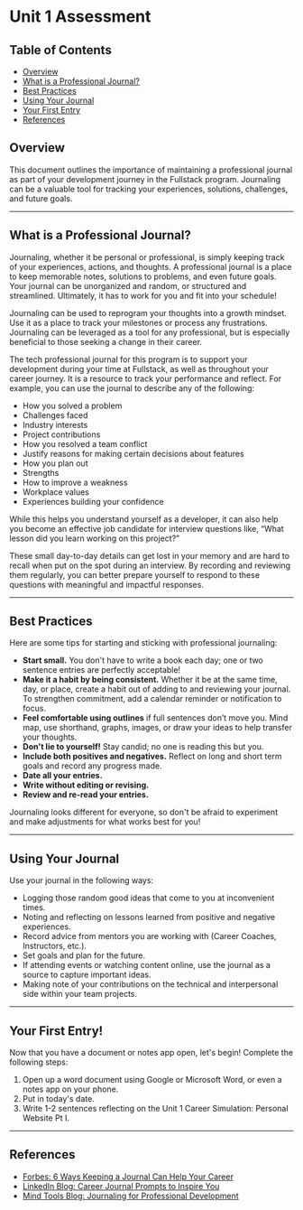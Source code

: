 # Unit 1 Assessment

## Table of Contents
- [Overview](#overview)
- [What is a Professional Journal?](#what-is-a-professional-journal)
- [Best Practices](#best-practices)
- [Using Your Journal](#using-your-journal)
- [Your First Entry](#your-first-entry)
- [References](#references)

## Overview
This document outlines the importance of maintaining a professional journal as part of your development journey in the Fullstack program. Journaling can be a valuable tool for tracking your experiences, solutions, challenges, and future goals.

---

## What is a Professional Journal?
Journaling, whether it be personal or professional, is simply keeping track of your experiences, actions, and thoughts. A professional journal is a place to keep memorable notes, solutions to problems, and even future goals. Your journal can be unorganized and random, or structured and streamlined. Ultimately, it has to work for you and fit into your schedule!

Journaling can be used to reprogram your thoughts into a growth mindset. Use it as a place to track your milestones or process any frustrations. Journaling can be leveraged as a tool for any professional, but is especially beneficial to those seeking a change in their career.

The tech professional journal for this program is to support your development during your time at Fullstack, as well as throughout your career journey. It is a resource to track your performance and reflect. For example, you can use the journal to describe any of the following:
- How you solved a problem
- Challenges faced
- Industry interests
- Project contributions
- How you resolved a team conflict
- Justify reasons for making certain decisions about features
- How you plan out
- Strengths
- How to improve a weakness
- Workplace values
- Experiences building your confidence

While this helps you understand yourself as a developer, it can also help you become an effective job candidate for interview questions like, “What lesson did you learn working on this project?”

These small day-to-day details can get lost in your memory and are hard to recall when put on the spot during an interview. By recording and reviewing them regularly, you can better prepare yourself to respond to these questions with meaningful and impactful responses.

---

## Best Practices
Here are some tips for starting and sticking with professional journaling:
- **Start small.** You don't have to write a book each day; one or two sentence entries are perfectly acceptable! 
- **Make it a habit by being consistent.** Whether it be at the same time, day, or place, create a habit out of adding to and reviewing your journal. To strengthen commitment, add a calendar reminder or notification to focus.
- **Feel comfortable using outlines** if full sentences don’t move you. Mind map, use shorthand, graphs, images, or draw your ideas to help transfer your thoughts.
- **Don't lie to yourself!** Stay candid; no one is reading this but you.
- **Include both positives and negatives.** Reflect on long and short term goals and record any progress made.
- **Date all your entries.**
- **Write without editing or revising.**
- **Review and re-read your entries.**

Journaling looks different for everyone, so don't be afraid to experiment and make adjustments for what works best for you!

---

## Using Your Journal
Use your journal in the following ways:
- Logging those random good ideas that come to you at inconvenient times.
- Noting and reflecting on lessons learned from positive and negative experiences.
- Record advice from mentors you are working with (Career Coaches, Instructors, etc.).
- Set goals and plan for the future.
- If attending events or watching content online, use the journal as a source to capture important ideas.
- Making note of your contributions on the technical and interpersonal side within your team projects.

---

## Your First Entry!
Now that you have a document or notes app open, let's begin! Complete the following steps:
1. Open up a word document using Google or Microsoft Word, or even a notes app on your phone.
2. Put in today's date.
3. Write 1-2 sentences reflecting on the Unit 1 Career Simulation: Personal Website Pt I.

---

## References
- [Forbes: 6 Ways Keeping a Journal Can Help Your Career](https://www.forbes.com/sites/ashirapettigrew/2020/11/16/6-ways-keeping-a-journal-can-help-your-career/)
- [LinkedIn Blog: Career Journal Prompts to Inspire You](https://www.linkedin.com/pulse/career-journal-prompts-inspire-you-melissa-christenson/)
- [Mind Tools Blog: Journaling for Professional Development](https://www.mindtools.com/pages/article/journaling.htm)